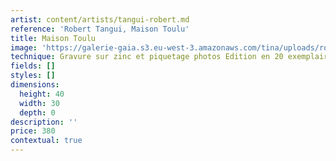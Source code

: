 ```yaml
---
artist: content/artists/tangui-robert.md
reference: 'Robert Tangui, Maison Toulu'
title: Maison Toulu
image: 'https://galerie-gaia.s3.eu-west-3.amazonaws.com/tina/uploads/robert-tangui/galerie-gaia@Tangui Robert-Maison Toulu-30x40_1.jpg'
technique: Gravure sur zinc et piquetage photos Edition en 20 exemplaires
fields: []
styles: []
dimensions:
  height: 40
  width: 30
  depth: 0
description: ''
price: 380
contextual: true
---
```


